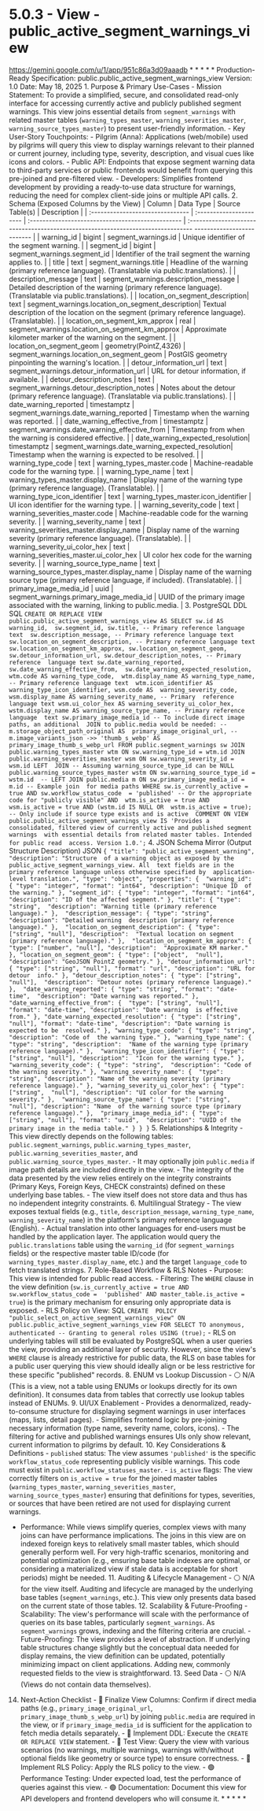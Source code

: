 # 5.0.3 - View - public_active_segment_warnings_view

  https://gemini.google.com/u/1/app/951c86a3d09aaadb * * * * * Production-Ready 
Specification: public.public_active_segment_warnings_view Version: 1.0 Date: 
May 18, 2025 1. Purpose & Primary Use-Cases - Mission Statement: To provide a 
simplified, secure, and consolidated read-only interface for accessing 
currently active and publicly published segment warnings. This view joins 
essential details from `segment_warnings` with related master tables 
(`warning_types_master`, `warning_severities_master`, 
`warning_source_types_master`) to present user-friendly information. - Key 
User-Story Touchpoints: - Pilgrim (Anna): Applications (web/mobile) used by 
pilgrims will query this view to display warnings relevant to their planned or 
current journey, including type, severity, description, and visual cues like 
icons and colors. - Public API: Endpoints that expose segment warning data to 
third-party services or public frontends would benefit from querying this 
pre-joined and pre-filtered view. - Developers: Simplifies frontend development 
by providing a ready-to-use data structure for warnings, reducing the need for 
complex client-side joins or multiple API calls. 2. Schema (Exposed Columns by 
the View) | Column | Data Type | Source Table(s) | Description | | 
:------------------------------- | :---------------------- | 
:------------------------------------------------ | 
:-------------------------------------------------------------------------------
-------------------------- | | warning_id | bigint | segment_warnings.id | 
Unique identifier of the segment warning. | | segment_id | bigint | 
segment_warnings.segment_id | Identifier of the trail segment the warning 
applies to. | | title | text | segment_warnings.title | Headline of the warning 
(primary reference language). (Translatable via public.translations). | | 
description_message | text | segment_warnings.description_message | Detailed 
description of the warning (primary reference language). (Translatable via 
public.translations). | | location_on_segment_description| text | 
segment_warnings.location_on_segment_description| Textual description of the 
location on the segment (primary reference language). (Translatable). | | 
location_on_segment_km_approx | real | 
segment_warnings.location_on_segment_km_approx | Approximate kilometer marker 
of the warning on the segment. | | location_on_segment_geom | 
geometry(PointZ,4326) | segment_warnings.location_on_segment_geom | PostGIS 
geometry pinpointing the warning's location. | | detour_information_url | text 
| segment_warnings.detour_information_url | URL for detour information, if 
available. | | detour_description_notes | text | 
segment_warnings.detour_description_notes | Notes about the detour (primary 
reference language). (Translatable via public.translations). | | 
date_warning_reported | timestamptz | segment_warnings.date_warning_reported | 
Timestamp when the warning was reported. | | date_warning_effective_from | 
timestamptz | segment_warnings.date_warning_effective_from | Timestamp from 
when the warning is considered effective. | | date_warning_expected_resolution| 
timestamptz | segment_warnings.date_warning_expected_resolution| Timestamp when 
the warning is expected to be resolved. | | warning_type_code | text | 
warning_types_master.code | Machine-readable code for the warning type. | | 
warning_type_name | text | warning_types_master.display_name | Display name of 
the warning type (primary reference language). (Translatable). | | 
warning_type_icon_identifier | text | warning_types_master.icon_identifier | UI 
icon identifier for the warning type. | | warning_severity_code | text | 
warning_severities_master.code | Machine-readable code for the warning 
severity. | | warning_severity_name | text | 
warning_severities_master.display_name | Display name of the warning severity 
(primary reference language). (Translatable). | | warning_severity_ui_color_hex 
| text | warning_severities_master.ui_color_hex | UI color hex code for the 
warning severity. | | warning_source_type_name | text | 
warning_source_types_master.display_name | Display name of the warning source 
type (primary reference language, if included). (Translatable). | | 
primary_image_media_id | uuid | segment_warnings.primary_image_media_id | UUID 
of the primary image associated with the warning, linking to public.media. | 3. 
PostgreSQL DDL SQL ``` CREATE OR REPLACE VIEW 
public.public_active_segment_warnings_view AS SELECT sw.id AS warning_id, 
sw.segment_id, sw.title, -- Primary reference language text 
sw.description_message, -- Primary reference language text 
sw.location_on_segment_description, -- Primary reference language text 
sw.location_on_segment_km_approx, sw.location_on_segment_geom, 
sw.detour_information_url, sw.detour_description_notes, -- Primary reference 
language text sw.date_warning_reported, sw.date_warning_effective_from, 
sw.date_warning_expected_resolution, wtm.code AS warning_type_code, 
wtm.display_name AS warning_type_name, -- Primary reference language text 
wtm.icon_identifier AS warning_type_icon_identifier, wsm.code AS 
warning_severity_code, wsm.display_name AS warning_severity_name, -- Primary 
reference language text wsm.ui_color_hex AS warning_severity_ui_color_hex, 
wstm.display_name AS warning_source_type_name, -- Primary reference language 
text sw.primary_image_media_id -- To include direct image paths, an additional 
JOIN to public.media would be needed: -- m.storage_object_path_original AS 
primary_image_original_url, -- m.image_variants_json ->> 'thumb_s_webp' AS 
primary_image_thumb_s_webp_url FROM public.segment_warnings sw JOIN 
public.warning_types_master wtm ON sw.warning_type_id = wtm.id JOIN 
public.warning_severities_master wsm ON sw.warning_severity_id = wsm.id LEFT 
JOIN -- Assuming warning_source_type_id can be NULL 
public.warning_source_types_master wstm ON sw.warning_source_type_id = wstm.id 
-- LEFT JOIN public.media m ON sw.primary_image_media_id = m.id -- Example join 
for media paths WHERE sw.is_currently_active = true AND sw.workflow_status_code 
= 'published' -- Or the appropriate code for "publicly visible" AND 
wtm.is_active = true AND wsm.is_active = true AND (wstm.id IS NULL OR 
wstm.is_active = true); -- Only include if source type exists and is active 
COMMENT ON VIEW public.public_active_segment_warnings_view IS 'Provides a 
consolidated, filtered view of currently active and published segment warnings 
with essential details from related master tables. Intended for public read 
access. Version 1.0.'; ``` 4. JSON Schema Mirror (Output Structure Description) 
JSON ``` { "title": "public_active_segment_warning", "description": "Structure 
of a warning object as exposed by the public_active_segment_warnings_view. All 
text fields are in the primary reference language unless otherwise specified by 
application-level translation.", "type": "object", "properties": { 
"warning_id": { "type": "integer", "format": "int64", "description": "Unique ID 
of the warning." }, "segment_id": { "type": "integer", "format": "int64", 
"description": "ID of the affected segment." }, "title": { "type": "string", 
"description": "Warning title (primary reference language)." }, 
"description_message": { "type": "string", "description": "Detailed warning 
description (primary reference language)." }, 
"location_on_segment_description": { "type": ["string", "null"], "description": 
"Textual location on segment (primary reference language)." }, 
"location_on_segment_km_approx": { "type": ["number", "null"], "description": 
"Approximate KM marker." }, "location_on_segment_geom": { "type": ["object", 
"null"], "description": "GeoJSON PointZ geometry." }, "detour_information_url": 
{ "type": ["string", "null"], "format": "url", "description": "URL for detour 
info." }, "detour_description_notes": { "type": ["string", "null"], 
"description": "Detour notes (primary reference language)." }, 
"date_warning_reported": { "type": "string", "format": "date-time", 
"description": "Date warning was reported." }, "date_warning_effective_from": { 
"type": ["string", "null"], "format": "date-time", "description": "Date warning 
is effective from." }, "date_warning_expected_resolution": { "type": ["string", 
"null"], "format": "date-time", "description": "Date warning is expected to be 
resolved." }, "warning_type_code": { "type": "string", "description": "Code of 
the warning type." }, "warning_type_name": { "type": "string", "description": 
"Name of the warning type (primary reference language)." }, 
"warning_type_icon_identifier": { "type": ["string", "null"], "description": 
"Icon for the warning type." }, "warning_severity_code": { "type": "string", 
"description": "Code of the warning severity." }, "warning_severity_name": { 
"type": "string", "description": "Name of the warning severity (primary 
reference language)." }, "warning_severity_ui_color_hex": { "type": ["string", 
"null"], "description": "UI color for the warning severity." }, 
"warning_source_type_name": { "type": ["string", "null"], "description": "Name 
of the warning source type (primary reference language)." }, 
"primary_image_media_id": { "type": ["string", "null"], "format": "uuid", 
"description": "UUID of the primary image in the media table." } } } ``` 5. 
Relationships & Integrity - This view directly depends on the following tables: 
`public.segment_warnings`, `public.warning_types_master`, 
`public.warning_severities_master`, and `public.warning_source_types_master`. - 
It may optionally join `public.media` if image path details are included 
directly in the view. - The integrity of the data presented by the view relies 
entirely on the integrity constraints (Primary Keys, Foreign Keys, CHECK 
constraints) defined on these underlying base tables. - The view itself does 
not store data and thus has no independent integrity constraints. 6. 
Multilingual Strategy - The view exposes textual fields (e.g., `title`, 
`description_message`, `warning_type_name`, `warning_severity_name`) in the 
platform's primary reference language (English). - Actual translation into 
other languages for end-users must be handled by the application layer. The 
application would query the `public.translations` table using the `warning_id` 
(for `segment_warnings` fields) or the respective master table ID/code (for 
`warning_types_master.display_name`, etc.) and the target `language_code` to 
fetch translated strings. 7. Role-Based Workflow & RLS Notes - Purpose: This 
view is intended for public read access. - Filtering: The `WHERE` clause in the 
view definition (`sw.is_currently_active = true AND sw.workflow_status_code = 
'published' AND master_table.is_active = true`) is the primary mechanism for 
ensuring only appropriate data is exposed. - RLS Policy on View: SQL ``` CREATE 
POLICY "public_select_on_active_segment_warnings_view" ON 
public.public_active_segment_warnings_view FOR SELECT TO anonymous, 
authenticated -- Granting to general roles USING (true); ``` - RLS on 
underlying tables will still be evaluated by PostgreSQL when a user queries the 
view, providing an additional layer of security. However, since the view's 
`WHERE` clause is already restrictive for public data, the RLS on base tables 
for a public user querying this view should ideally align or be less 
restrictive for these specific "published" records. 8. ENUM vs Lookup 
Discussion - ⚪ N/A (This is a view, not a table using ENUMs or lookups 
directly for its own definition). It consumes data from tables that correctly 
use lookup tables instead of ENUMs. 9. UI/UX Enablement - Provides a 
denormalized, ready-to-consume structure for displaying segment warnings in 
user interfaces (maps, lists, detail pages). - Simplifies frontend logic by 
pre-joining necessary information (type name, severity name, colors, icons). - 
The filtering for active and published warnings ensures UIs only show relevant, 
current information to pilgrims by default. 10. Key Considerations & 
Definitions - `published` status: The view assumes `'published'` is the 
specific `workflow_status_code` representing publicly visible warnings. This 
code must exist in `public.workflow_statuses_master`. - `is_active` flags: The 
view correctly filters on `is_active = true` for the joined master tables 
(`warning_types_master`, `warning_severities_master`, 
`warning_source_types_master`) ensuring that definitions for types, severities, 
or sources that have been retired are not used for displaying current warnings. 
- Performance: While views simplify queries, complex views with many joins can 
have performance implications. The joins in this view are on indexed foreign 
keys to relatively small master tables, which should generally perform well. 
For very high-traffic scenarios, monitoring and potential optimization (e.g., 
ensuring base table indexes are optimal, or considering a materialized view if 
stale data is acceptable for short periods) might be needed. 11. Auditing & 
Lifecycle Management - ⚪ N/A for the view itself. Auditing and lifecycle are 
managed by the underlying base tables (`segment_warnings`, etc.). This view 
only presents data based on the current state of those tables. 12. Scalability 
& Future-Proofing - Scalability: The view's performance will scale with the 
performance of queries on its base tables, particularly `segment_warnings`. As 
`segment_warnings` grows, indexing and the filtering criteria are crucial. - 
Future-Proofing: The view provides a level of abstraction. If underlying table 
structures change slightly but the conceptual data needed for display remains, 
the view definition can be updated, potentially minimizing impact on client 
applications. Adding new, commonly requested fields to the view is 
straightforward. 13. Seed Data - ⚪ N/A (Views do not contain data themselves). 
14. Next-Action Checklist - 🔴 Finalize View Columns: Confirm if direct media 
paths (e.g., `primary_image_original_url`, `primary_image_thumb_s_webp_url`) by 
joining `public.media` are required in the view, or if `primary_image_media_id` 
is sufficient for the application to fetch media details separately. - 🔴 
Implement DDL: Execute the `CREATE OR REPLACE VIEW` statement. - 🔴 Test View: 
Query the view with various scenarios (no warnings, multiple warnings, warnings 
with/without optional fields like geometry or source type) to ensure 
correctness. - 🔴 Implement RLS Policy: Apply the RLS policy to the view. - 🟢 
Performance Testing: Under expected load, test the performance of queries 
against this view. - 🟢 Documentation: Document this view for API developers 
and frontend developers who will consume it. * * * * * 
